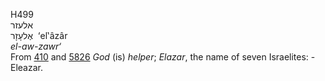 H499  
אלעזר  
אֶלעָזָר ‎ ‘el‛âzâr  
*el-aw-zawr‘*  
From [410](h0410) and [5826](h5826) *God* (is) *helper*; *Elazar*, the
name of seven Israelites: - Eleazar.  
